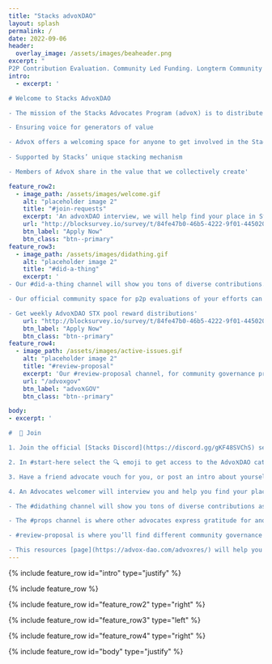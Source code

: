 ```yaml
---
title: "Stacks advoӾDAO"
layout: splash
permalink: /
date: 2022-09-06
header:
  overlay_image: /assets/images/beaheader.png
excerpt: "
P2P Contribution Evaluation. Community Led Funding. Longterm Community Power & Innovation."
intro: 
  - excerpt: '

# Welcome to Stacks AdvoӾDAO

- The mission of the Stacks Advocates Program (advoӾ) is to distribute power 

- Ensuring voice for generators of value 

- AdvoӾ offers a welcoming space for anyone to get involved in the Stacks community
 
- Supported by Stacks’ unique stacking mechanism 

- Members of AdvoӾ share in the value that we collectively create'

feature_row2:
  - image_path: /assets/images/welcome.gif
    alt: "placeholder image 2"
    title: "#join-requests"
    excerpt: 'An advoӾDAO interview, we will help find your place in Stacks 💯'
    url: "http://blocksurvey.io/survey/t/84fe47b0-46b5-4222-9f01-445020467e5d/r/o"
    btn_label: "Apply Now"
    btn_class: "btn--primary"
feature_row3:
  - image_path: /assets/images/didathing.gif
    alt: "placeholder image 2"
    title: "#did-a-thing"
    excerpt: ' 
- Our #did-a-thing channel will show you tons of diverse contributions. 

- Our official community space for p2p evaluations of your efforts can in the ecosystem. 

- Get weekly AdvoӾDAO STX pool reward distributions'
    url: "http://blocksurvey.io/survey/t/84fe47b0-46b5-4222-9f01-445020467e5d/r/o"
    btn_label: "Apply Now"
    btn_class: "btn--primary"
feature_row4:
  - image_path: /assets/images/active-issues.gif
    alt: "placeholder image 2"
    title: "#review-proposal"
    excerpt: 'Our #review-proposal channel, for community governance proposals.'
    url: "/advoxgov"
    btn_label: "advoӾGOV"
    btn_class: "btn--primary"

body:
- excerpt: ' 

#  🤝 Join

1. Join the official [Stacks Discord](https://discord.gg/gKF48SVChS) server 

2. In #start-here select the 🔍 emoji to get access to the AdvoӾDAO category

3. Have a friend advocate vouch for you, or post an intro about yourself directly in the #join-requests channel

4. An Advocates welcomer will interview you and help you find your place in the program

- The #didathing channel will show you tons of diverse contributions as examples of the things you can contribute to the ecosystem

- The #props channel is where other advocates express gratitude for another community member for something they did, garnering an environment of mutual appreciation.

- #review-proposal is where you’ll find different community governance proposals to learn why the advocates program is the way it is now. 

- This resources [page](https://advox-dao.com/advoxres/) will help you find more information about the advocates program'
---
```

{% include feature_row id="intro" type="justify" %}

{% include feature_row %}

{% include feature_row id="feature_row2" type="right" %}

{% include feature_row id="feature_row3" type="left" %}

{% include feature_row id="feature_row4" type="right" %}

{% include feature_row id="body" type="justify" %}
